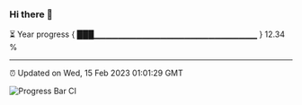 ### Hi there 👋

⏳ Year progress { ███▁▁▁▁▁▁▁▁▁▁▁▁▁▁▁▁▁▁▁▁▁▁▁▁▁▁▁ } 12.34 %

---

⏰ Updated on Wed, 15 Feb 2023 01:01:29 GMT

![Progress Bar CI](https://github.com/liununu/liununu/workflows/Progress%20Bar%20CI/badge.svg)
